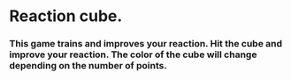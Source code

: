 
# Reaction cube.

### This game trains and improves your reaction. Hit the cube and improve your reaction. The color of the cube will change depending on the number of points.
